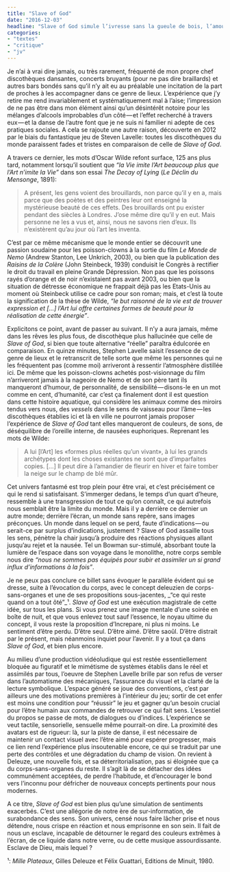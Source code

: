 ```yaml
---
title: "Slave of God"
date: "2016-12-03"
headline: "Slave of God simule l’ivresse sans la gueule de bois, l’amour sans la rupture."
categories: 
- "textes"
- "critique"
- "jv"
---
```


<script>
  import AlerteVieux from '$lib/components/AlerteVieux.svelte'
</script>

<AlerteVieux/>

Je n’ai à vrai dire jamais, ou très rarement, fréquenté de mon propre chef discothèques dansantes, concerts bruyants (pour ne pas dire braillards) et autres bars bondés sans qu’il n’y ait eu au préalable une incitation de la part de proches à les accompagner dans ce genre de lieux. L’expérience que j’y retire me rend invariablement et systématiquement mal à l’aise; l’impression de ne pas être dans mon élément ainsi qu’un désintérêt notoire pour les mélanges d’alcools improbables d’un côté — et l’effet recherché à travers eux — et la danse de l’autre font que je ne suis ni familier ni adepte de ces pratiques sociales. A cela se rajoute une autre raison, découverte en 2012 par le biais du fantastique jeu de Steven Lavelle: toutes les discothèques du monde paraissent fades et tristes en comparaison de celle de _Slave of God_.

A travers ce dernier, les mots d’Oscar Wilde refont surface, 125 ans plus tard, notamment lorsqu’il soutient que _“la Vie imite l’Art beaucoup plus que l’Art n’imite la Vie”_ dans son essai _The Decay of Lying_ (_Le Déclin du Mensonge_, 1891):

> A présent, les gens voient des brouillards, non parce qu’il y en a, mais parce que des poètes et des peintres leur ont enseigné la mystérieuse beauté de ces effets. Des brouillards ont pu exister pendant des siècles à Londres. J’ose même dire qu’il y en eut. Mais personne ne les a vus et, ainsi, nous ne savons rien d’eux. Ils n’existèrent qu’au jour où l’art les inventa.

C’est par ce même mécanisme que le monde entier se découvrit une passion soudaine pour les poisson-clowns à la sortie du film _Le Monde de Nemo_ (Andrew Stanton, Lee Unkrich, 2003), ou bien que la publication des _Raisins de la Colère_ (John Steinbeck, 1939) conduisit le Congrès à rectifier le droit du travail en pleine Grande Dépression. Non pas que les poissons rayés d’orange et de noir n’existaient pas avant 2003, ou bien que la situation de détresse économique ne frappait déjà pas les Etats-Unis au moment où Steinbeck utilise ce cadre pour son roman; mais, et c’est là toute la signification de la thèse de Wilde, _“le but raisonné de la vie est de trouver expression et […] l’Art lui offre certaines formes de beauté pour la réalisation de cette énergie”_.

Explicitons ce point, avant de passer au suivant. Il n’y a aura jamais, même dans les rêves les plus fous, de discothèque plus hallucinée que celle de _Slave of God_, si bien que toute alternative “réelle” paraîtra édulcorée en comparaison. En quinze minutes, Stephen Lavelle saisit l’essence de ce genre de lieux et le retranscrit de telle sorte que même les personnes qui ne les fréquentent pas (comme moi) arriveront à ressentir l’atmosphère distillée ici. De même que les poisson-clowns achetés post-visionnage du film n’arriveront jamais à la nageoire de Nemo et de son père tant ils manqueront d’humour, de personnalité, de sensibilité — disons-le en un mot comme en cent, d’humanité, car c’est ça finalement dont il est question dans cette histoire aquatique, qui considère les animaux comme des miroirs tendus vers nous, des _vessels_ dans le sens de vaisseau pour l’âme — les discothèques établies ici et là en ville ne pourront jamais proposer l’expérience de _Slave of God_ tant elles manqueront de couleurs, de sons, de déséquilibre de l’oreille interne, de nausées euphoriques. Reprenant les mots de Wilde:

> A lui [l’Art] les «formes plus réelles qu’un vivant», à lui les grands archétypes dont les choses existantes ne sont que d’imparfaites copies. […] Il peut dire à l’amandier de fleurir en hiver et faire tomber la neige sur le champ de blé mûr.

Cet univers fantasmé est trop plein pour être vrai, et c’est précisément ce qui le rend si satisfaisant. S’immerger dedans, le temps d’un quart d’heure, ressemble à une transgression de tout ce qu’on connaît, ce qui autrefois nous semblait être la limite du monde. Mais il y a derrière ce dernier un autre monde; derrière l’écran, un monde sans repère, sans images préconçues. Un monde dans lequel on se perd, faute d’indications — ou serait-ce par surplus d’indications, justement ? Slave of God assaille tous les sens, pénètre la chair jusqu’à produire des réactions physiques allant jusqu’au rejet et la nausée. Tel un Bowman sur-stimulé, absorbant toute la lumière de l’espace dans son voyage dans le monolithe, notre corps semble nous dire _“nous ne sommes pas équipés pour subir et assimiler un si grand influx d’informations à la fois”_.

Je ne peux pas conclure ce billet sans évoquer le parallèle évident qui se dresse, suite à l’évocation du corps, avec le concept deleuzien de corps-sans-organes et une de ses propositions sous-jacentes, _“ce qui reste quand on a tout ôté”_¹. _Slave of God_ est une exécution magistrale de cette idée, sur tous les plans. Si vous prenez une image mentale d’une soirée en boîte de nuit, et que vous enlevez tout sauf l’essence, le noyau ultime du concept, il vous reste la proposition d’Increpare, ni plus ni moins. Le sentiment d’être perdu. D’être seul. D’être aimé. D’être saoûl. D’être distrait par le présent, mais néanmoins inquiet pour l’avenir. Il y a tout ça dans _Slave of God_, et bien plus encore.

Au milieu d’une production vidéoludique qui est restée essentiellement bloquée au figuratif et le mimétisme de systèmes établis dans le réel et assimilés par tous, l’oeuvre de Stephen Lavelle brille par son refus de verser dans l’automatisme des mécaniques, l’assurance du visuel et la clarté de la lecture symbolique. L’espace généré se joue des conventions, c’est par ailleurs une des motivations premières à l’intérieur du jeu; sortir de cet enfer est moins une condition pour “réussir” le jeu et gagner qu’un besoin crucial pour l’être humain aux commandes de retrouver ce qui fait sens. L’essentiel du propos se passe de mots, de dialogues ou d’indices. L’expérience se veut tactile, sensorielle, sensuelle même pourrait-on dire. La proximité des avatars est de rigueur: là, sur la piste de danse, il est nécessaire de maintenir un contact visuel avec l’être aimé pour espérer progresser, mais ce lien rend l’expérience plus insoutenable encore, ce qui se traduit par une perte des contrôles et une dégradation du champ de vision. On revient à Deleuze, une nouvelle fois, et sa déterritorialisation, pas si éloignée que ça du corps-sans-organes du reste. Il s’agit là de se détacher des idées communément acceptées, de perdre l’habitude, et d’encourager le bond vers l’inconnu pour défricher de nouveaux concepts pertinents pour nous modernes.

A ce titre, _Slave of God_ est bien plus qu’une simulation de sentiments exacerbés. C’est une allégorie de notre ère de sur-information, de surabondance des sens. Son univers, censé nous faire lâcher prise et nous détendre, nous crispe en réaction et nous emprisonne en son sein. Il fait de nous un esclave, incapable de détourner le regard des couleurs extrêmes à l’écran, de ce liquide dans notre verre, ou de cette musique assourdissante. Esclave de Dieu, mais lequel ?

¹: _Mille Plateaux_, Gilles Deleuze et Félix Guattari, Editions de Minuit, 1980.
